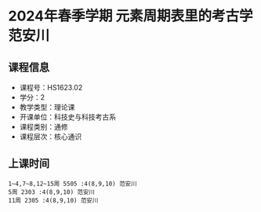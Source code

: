 # 2024年春季学期 元素周期表里的考古学 范安川






## 课程信息

- 课程号：HS1623.02
- 学分：2
- 教学类型：理论课
- 开课单位：科技史与科技考古系
- 课程类别：通修
- 课程层次：核心通识

## 上课时间

```
1~4,7~8,12~15周 5505 :4(8,9,10) 范安川
5周 2303 :4(8,9,10) 范安川
11周 2305 :4(8,9,10) 范安川
```

